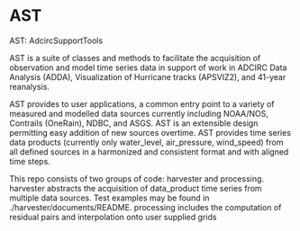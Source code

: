 <!--
SPDX-FileCopyrightText: 2022 Renaissance Computing Institute. All rights reserved.

SPDX-License-Identifier: GPL-3.0-or-later
SPDX-License-Identifier: LicenseRef-RENCI
SPDX-License-Identifier: MIT
-->

# AST
AST: AdcircSupportTools 

AST is a suite of classes and methods to facilitate the acquisition of observation and model time series data in support of work in ADCIRC Data Analysis (ADDA), Visualization of Hurricane tracks (APSVIZ2), and 41-year reanalysis.

AST provides to user applications, a common entry point to a variety of measured and modelled data sources currently including NOAA/NOS, Contrails (OneRain), NDBC, and ASGS. AST is an extensible design permitting easy addition of new sources overtime.
AST provides time series data products (currently only water_level, air_pressure, wind_speed) from all defined sources in a harmonized and consistent format and with aligned time steps.

This repo consists of two groups of code: harvester and processing.
    harvester abstracts the acquisition of data_product time series from multiple data sources. Test examples may be found in ./harvester/documents/README.
    processing includes the computation of residual pairs and interpolation onto user supplied grids



